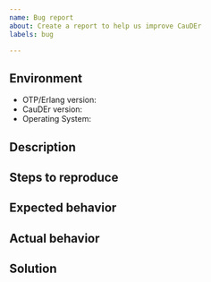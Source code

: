 ```yaml
---
name: Bug report
about: Create a report to help us improve CauDEr
labels: bug

---
```


<!-- PLEASE READ THE FOLLOWING INSTRUCTIONS -->

<!--
- Try to search for your issue, it may have already been answered or even fixed
  in the development version.
- Check if the issue is reproducible with the latest stable version of CauDEr.
- Clearly describe the steps necessary to reproduce the issue.
- In case you found a solution by yourself, it could be helpful to explain how
  you fixed it.
- Some of the sections below may not be applicable, you may remove them.
- Use English for communication
-->

## Environment

- OTP/Erlang version:
- CauDEr version:
- Operating System:

## Description

<!-- Description of the bug -->

## Steps to reproduce

<!--
1. First Step
2. Second Step
3. and so on...
-->

## Expected behavior

<!-- What you expected to happen -->

## Actual behavior

<!-- What actually happened -->

## Solution

<!-- Describe the solution you found -->
